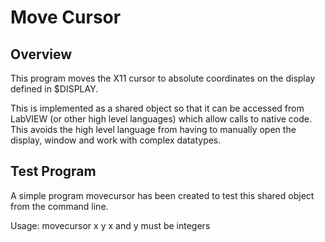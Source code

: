 # Move Cursor

## Overview

This program moves the X11 cursor to absolute coordinates on the display defined
in $DISPLAY.

This is implemented as a shared object so that it can be accessed from LabVIEW
(or other high level languages) which allow calls to native code. This avoids the high level language from having to manually open the display, window and work
with complex datatypes.

## Test Program

A simple program movecursor has been created to test this shared object from the
command line.

Usage: movecursor x y
x and y must be integers
